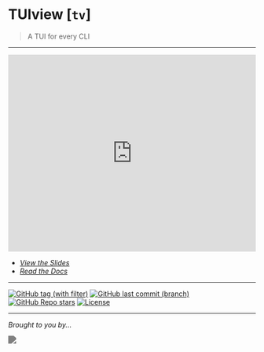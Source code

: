 # TUIview [`tv`]

> A TUI for every CLI

---

<iframe src="https://www.f2dv.com/s/tuiview" frameborder="0" scrolling="no" style="height: 400px; width: 100%; border: none;"></iframe>

- <a href="https://www.f2dv.com/s/tuiview" target="_blank">*View the Slides*</a>
- <a href="https://www.f2dv.com/r/tuiview" target="_blank">*Read the Docs*</a>

---

[![GitHub tag (with filter)](https://img.shields.io/github/v/tag/fresh2dev/tuiview?filter=!*%5Ba-z%5D*&style=for-the-badge&label=Release&color=blue)](https://www.f2dv.com/r/tuiview/changelog)
[![GitHub last commit (branch)](https://img.shields.io/github/last-commit/fresh2dev/tuiview/main?style=for-the-badge&label=updated&color=blue)](https://www.f2dv.com/r/tuiview/changelog)
[![GitHub Repo stars](https://img.shields.io/github/stars/fresh2dev/tuiview?color=blue&style=for-the-badge)](https://star-history.com/#fresh2dev/tuiview&Date)
[![License](https://img.shields.io/github/license/fresh2dev/tuiview?color=blue&style=for-the-badge)](https://www.f2dv.com/r/tuiview/license)
<!-- [![GitHub issues](https://img.shields.io/github/issues-raw/fresh2dev/tuiview?color=blue&style=for-the-badge)](https://www.github.com/fresh2dev/tuiview/issues) -->
<!-- [![GitHub pull requests](https://img.shields.io/github/issues-pr-raw/fresh2dev/tuiview?color=blue&style=for-the-badge)](https://www.github.com/fresh2dev/tuiview/pulls) -->
<!-- [![PyPI - Downloads](https://img.shields.io/pypi/dm/tuiview?color=blue&style=for-the-badge)](https://pypi.org/project/tuiview) -->
<!-- [![Docker Pulls](https://img.shields.io/docker/pulls/fresh2dev/tuiview?color=blue&style=for-the-badge)](https://hub.docker.com/r/fresh2dev/tuiview) -->
<!-- [![Funding](https://img.shields.io/badge/funding-%24%24%24-blue?style=for-the-badge)](https://www.f2dv.com/fund) -->

---

*Brought to you by...*

<a href="https://www.f2dv.com"><img src="https://img.fresh2.dev/fresh2dev.svg" style="filter: invert(50%);"></img></a>
